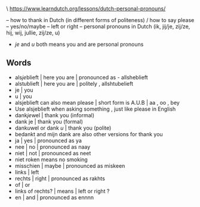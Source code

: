 \ https://www.learndutch.org/lessons/dutch-personal-pronouns/

– how to thank in Dutch (in different forms of politeness) / how to say please
– yes/no/maybe
– left or right
– personal pronouns in Dutch (ik, jij/je, zij/ze, hij, wij, jullie, zij/ze, u)



- *je* and *u* both means you and are personal pronouns

## Words

- als*je*blieft | here you are | pronounced as - allsheblieft         
-  alst*u*blieft  | here you are   | politely , allshtubelieft      
- je | you 
- u  | you  
- alsjeblieft can also mean please | short form is A.U.B | aa , oo , bey 
- Use alsjeblieft when asking something , just like please in English
- dank*je*wel | thank you (informal)
- dank je | thank you (formal)
- dank*u*wel  or dank *u* | thank you (polite)
- bedankt and mijn dank are also other versions for thank you
- ja | yes | pronounced as ya 
- nee | no | pronounced as naay
- niet | not | pronounced as neet
- niet roken means no smoking
- misschien | maybe | pronounced as miskeen
- links | left 
- rechts | right | pronounced as rakhts 
- of | or 
- links of rechts? |  means  | left or right ?
- en | and | pronounced as ennnn

